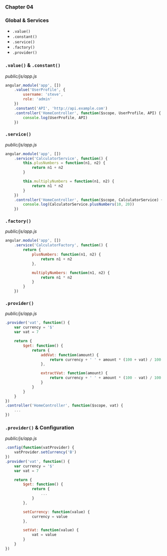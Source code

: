 ### Chapter 04

### Global & Services

- `.value()`
- `.constant()`
- `.service()`
- `.factory()`
- `.provider()`

### `.value()` & `.constant()`

*public/js/app.js*

```js
angular.module('app', [])
    .value('UserProfile', {
        username: 'steve',
        role: 'admin'
    })
    .constant('API', 'http://api.example.com')
    .controller('HomeController', function($scope, UserProfile, API) {
        console.log(UserProfile, API)
    })
```

### `.service()`

*public/js/app.js*

```js
angular.module('app', [])
    .service('CalculatorService', function() {
        this.plusNumbers = function(n1, n2) {
            return n1 + n2
        }

        this.multiplyNumbers = function(n1, n2) {
            return n1 * n2
        }
    })
    .controller('HomeController', function($scope, CalculatorService) {
        console.log(CalculatorService.plusNumbers(10, 20))
    })
```

### `.factory()`

*public/js/app.js*

```js
angular.module('app', [])
    .service('CalculatorFactory', function() {
        return {
            plusNumbers: function(n1, n2) {
                return n1 + n2
            },

            multiplyNumbers: function(n1, n2) {
                return n1 * n2
            }
        }
    })
```

### `.provider()`

*public/js/app.js*

```js
.provider('vat', function() {
    var currency = '$'
    var vat = 7

    return {
        $get: function() {
            return {
                addVat: function(amount) {
                    return currency + ' ' + amount * (100 + vat) / 100
                },

                extractVat: function(amount) {
                    return currency + ' ' + amount * (100 - vat) / 100
                }
            }
        }
    }
})
.controller('HomeController', function($scope, vat) {
    ...
})
```

### `.provider()` & Configuration

*public/js/app.js*

```js
.config(function(vatProvider) {
    vatProvider.setCurrency('B')
})
.provider('vat', function() {
    var currency = '$'
    var vat = 7

    return {
        $get: function() {
            return {
                ...
            }
        },

        setCurrency: function(value) {
            currency = value
        },

        setVat: function(value) {
            vat = value
        }
    }
})
